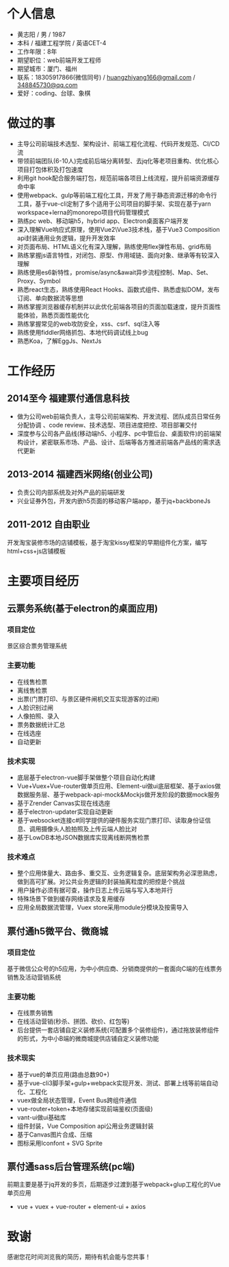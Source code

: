 # 个人信息
 - 黄志阳 / 男 / 1987 
 - 本科 / 福建工程学院 / 英语CET-4
 - 工作年限：8年
 - 期望职位：web前端开发工程师
 - 期望城市：厦门、福州
 - 联系：18305917866(微信同号) / huangzhiyang166@gmail.com / 348845730@qq.com
 - 爱好：coding、台球、象棋

# 做过的事
 - 主导公司前端技术选型、架构设计、前端工程化流程、代码开发规范、CI/CD流
 - 带领前端团队(6-10人)完成前后端分离转型、去jq化等老项目重构、优化核心项目打包体积及打包速度
 - 利用git hook配合服务端打包，规范前端各项目上线流程，提升前端资源缓存命中率
 - 使用webpack、gulp等前端工程化工具，开发了用于静态资源迁移的命令行工具，基于vue-cli定制了多个适用于公司项目的脚手架、实现在基于yarn workspace+lerna的monorepo项目代码管理模式
 - 熟练pc web、移动端h5，hybrid app、Electron桌面客户端开发
 - 深入理解Vue响应式原理，使用Vue2\Vue3技术栈，基于Vue3 Composition api封装通用业务逻辑，提升开发效率
 - 对页面布局、HTML语义化有深入理解，熟练使用flex弹性布局、grid布局
 - 熟练掌握js语言特性，对闭包、原型、作用域链、面向对象、继承等有较深入理解
 - 熟练使用es6新特性，promise/async&await异步流程控制、Map、Set、Proxy、Symbol
 - 熟悉react生态，熟练使用React Hooks、函数式组件、熟悉虚拟DOM，发布订阅、单向数据流等思想
 - 熟练掌握浏览器缓存机制并以此优化前端各项目的页面加载速度，提升页面性能体验，熟悉页面性能优化
 - 熟练掌握常见的web攻防安全，xss、csrf、sql注入等
 - 熟练使用fiddler网络抓包、本地代码调试线上bug
 - 熟悉Koa，了解EggJs、NextJs

 
# 工作经历

## 2014至今   福建票付通信息科技
- 做为公司web前端负责人，主导公司前端架构、开发流程、团队成员日常任务分配协调  、code review、技术选型、项目进度把控、项目部署交付
- 深度参与公司各产品线(移动端h5、小程序、pc中管后台、桌面软件)的前端架构设计，紧密联系市场、产品、设计、后端等各方推进前端各产品线的需求迭代更新

## 2013-2014  福建西米网络(创业公司)
- 负责公司内部系统及对外产品的前端研发 
- 兴业证券外包，开发内嵌h5页面的移动客户端app，基于jq+backboneJs 

## 2011-2012  自由职业
开发淘宝装修市场的店铺模板，基于淘宝kissy框架的早期组件化方案，编写html+css+js店铺模板


# 主要项目经历

## 云票务系统(基于electron的桌面应用) 
### 项目定位
景区综合票务管理系统

### 主要功能
- 在线售检票
- 离线售检票
- 出票(门票打印、与景区硬件闸机交互实现游客的过闸)
- 人脸识别过闸
- 人像拍照、录入
- 票务数据统计汇总
- 在线选座
- 自动更新

### 技术实现
- 底层基于electron-vue脚手架做整个项目自动化构建
- Vue+Vuex+Vue-router做单页应用、Element-ui做ui底层框架、基于axios做数据服务层、基于webpack-api-mock&Mockjs做开发阶段的数据mock服务
- 基于Zrender Canvas实现在线选座
- 基于electron-updater实现自动更新
- 基于websocket连接c#同学提供的硬件服务实现门票打印、读取身份证信息、调用摄像头人脸拍照及上传云端人脸比对
- 基于LowDB本地JSON数据库实现离线断网售检票

### 技术难点
- 整个应用体量大、路由多、重交互、业务逻辑复杂。底层架构务必深思熟虑，做到高可扩展。对公共业务逻辑的封装抽离粒度的把控是个挑战
- 用户操作必须有据可查，操作日志上传云端与写入本地并行
- 特殊场景下做到缓存网络请求及复用缓存
- 应用全局数据流管理，Vuex store采用module分模块及按需导入


## 票付通h5微平台、微商城 
### 项目定位
基于微信公众号的h5应用，为中小供应商、分销商提供的一套面向C端的在线票务销售及活动营销系统

### 主要功能
- 在线票务销售
- 在线活动营销(秒杀、拼团、砍价、红包等)
- 后台提供一套店铺自定义装修系统(可配置多个装修组件)，通过拖放装修组件的形式，为中小B端的微商城提供店铺自定义装修功能

### 技术现实
- 基于vue的单页应用(路由总数90+)
- 基于vue-cli3脚手架+gulp+webpack实现开发、测试、部署上线等前端自动化、工程化
- vuex做全局状态管理，Event Bus跨组件通信
- vue-router+token+本地存储实现前端鉴权(页面级)
- vant-ui做ui基础库
- 组件封装，Vue Composition api公用业务逻辑封装
- 基于Canvas图片合成、压缩
- 图标采用Iconfont + SVG Sprite


## 票付通sass后台管理系统(pc端) 
前期主要是基于jq开发的多页，后期逐步过渡到基于webpack+glup工程化的Vue单页应用 
- vue + vuex + vue-router + element-ui + axios 




# 致谢
感谢您花时间浏览我的简历，期待有机会能与您共事！